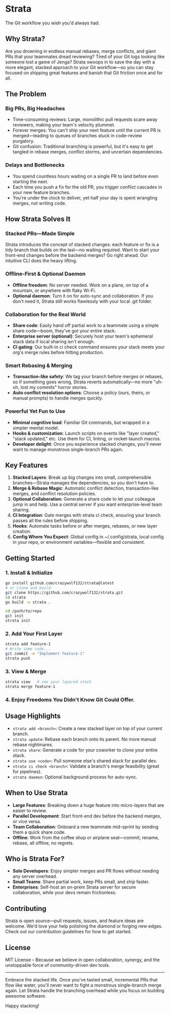 # Strata

The Git workflow you wish you'd always had.

## Why Strata?

Are you drowning in endless manual rebases, merge conflicts, and giant PRs that your teammates dread reviewing? Tired of your Git logs looking like someone lost a game of Jenga? Strata swoops in to save the day with a more elegant, stacked approach to your Git workflow—so you can stay focused on shipping great features and banish that Git friction once and for all.

## The Problem

### Big PRs, Big Headaches
- Time-consuming reviews: Large, monolithic pull requests scare away reviewers, making your team's velocity plummet.
- Forever merges: You can't ship your next feature until the current PR is merged—leading to queues of branches stuck in code-review purgatory.
- Git confusion: Traditional branching is powerful, but it's easy to get tangled in rebase merges, conflict storms, and uncertain dependencies.

### Delays and Bottlenecks
- You spend countless hours waiting on a single PR to land before even starting the next.
- Each time you push a fix for the old PR, you trigger conflict cascades in your new feature branches.
- You're under the clock to deliver, yet half your day is spent wrangling merges, not writing code.

## How Strata Solves It

### Stacked PRs—Made Simple

Strata introduces the concept of stacked changes: each feature or fix is a tidy branch that builds on the last—no waiting required. Want to start your front-end changes before the backend merges? Go right ahead. Our intuitive CLI does the heavy lifting.

### Offline-First & Optional Daemon
- **Offline freedom**: No server needed. Work on a plane, on top of a mountain, or anywhere with flaky Wi-Fi.
- **Optional daemon**: Turn it on for auto-sync and collaboration. If you don't need it, Strata still works flawlessly with your local .git folder.

### Collaboration for the Real World
- **Share code**: Easily hand off partial work to a teammate using a simple share code—boom, they've got your entire stack.
- **Enterprise server (optional)**: Securely host your team's ephemeral stack data if local sharing isn't enough.
- **CI gating**: Our built-in ci check command ensures your stack meets your org's merge rules before hitting production.

### Smart Rebasing & Merging
- **Transaction-like safety**: We tag your branch before merges or rebases, so if something goes wrong, Strata reverts automatically—no more "uh-oh, lost my commits" horror stories.
- **Auto conflict resolution options**: Choose a policy (ours, theirs, or manual prompts) to handle merges quickly.

### Powerful Yet Fun to Use
- **Minimal cognitive load**: Familiar Git commands, but wrapped in a simpler mental model.
- **Hooks & customization**: Launch scripts on events like "layer created," "stack updated," etc. Use them for CI, linting, or rocket-launch macros.
- **Developer delight**: Once you experience stacked changes, you'll never want to manage monstrous single-branch PRs again.

## Key Features

1. **Stacked Layers**: Break up big changes into small, comprehensible branches—Strata manages the dependencies, so you don't have to.
2. **Merge & Rebase Magic**: Automatic conflict detection, transaction-like merges, and conflict resolution policies.
3. **Optional Collaboration**: Generate a share code to let your colleague jump in and help. Use a central server if you want enterprise-level team sharing.
4. **CI Integration**: Gate merges with strata ci check, ensuring your branch passes all the rules before shipping.
5. **Hooks**: Automate tasks before or after merges, rebases, or new layer creation.
6. **Config Where You Expect**: Global config in ~/.config/strata, local config in your repo, or environment variables—flexible and consistent.

## Getting Started

### 1. Install & Initialize

```bash
go install github.com/crazywolf132/strata@latest
# or clone and build
git clone https://github.com/crazywolf132/strata.git
cd strata
go build -o strata .

cd /path/to/repo
git init
strata init
```

### 2. Add Your First Layer

```bash
strata add feature-1
# Write some code...
git commit -m "Implement feature-1"
strata push
```

### 3. View & Merge

```bash
strata view   # see your layered stack
strata merge feature-1
```

### 4. Enjoy Freedoms You Didn't Know Git Could Offer.

## Usage Highlights

- `strata add <branch>`: Create a new stacked layer on top of your current branch.
- `strata update`: Rebase each branch onto its parent. No more manual rebase nightmares.
- `strata share`: Generate a code for your coworker to clone your entire stack.
- `strata use <code>`: Pull someone else's shared stack for parallel dev.
- `strata ci check <branch>`: Validate a branch's merge feasibility (great for pipelines).
- `strata daemon`: Optional background process for auto-sync.

## When to Use Strata

- **Large Features**: Breaking down a huge feature into micro-layers that are easier to review.
- **Parallel Development**: Start front-end dev before the backend merges, or vice versa.
- **Team Collaboration**: Onboard a new teammate mid-sprint by sending them a quick share code.
- **Offline**: Work from the coffee shop or airplane seat—commit, rename, rebase, all offline, no regrets.

## Who is Strata For?

- **Solo Developers**: Enjoy simpler merges and PR flows without needing any server overhead.
- **Small Teams**: Share partial work, keep PRs small, and ship faster.
- **Enterprises**: Self-host an on-prem Strata server for secure collaboration, while your devs remain frictionless.

## Contributing

Strata is open source—pull requests, issues, and feature ideas are welcome. We'd love your help polishing the diamond or forging new edges. Check out our contribution guidelines for how to get started.

## License

MIT License – Because we believe in open collaboration, synergy, and the unstoppable force of community-driven dev tools.

---

Embrace the stacked life. Once you've tasted small, incremental PRs that flow like water, you'll never want to fight a monstrous single-branch merge again. Let Strata handle the branching overhead while you focus on building awesome software.

Happy stacking!
